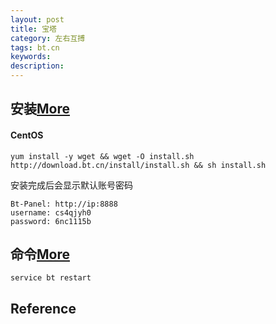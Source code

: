 ```yaml
---
layout: post
title: 宝塔
category: 左右互搏
tags: bt.cn
keywords: 
description: 
---
```



## 安装[More](https://www.bt.cn/)

#### CentOS

```
yum install -y wget && wget -O install.sh http://download.bt.cn/install/install.sh && sh install.sh
```

安装完成后会显示默认账号密码

```
Bt-Panel: http://ip:8888
username: cs4qjyh0
password: 6nc1115b
```

## 命令[More](https://www.bt.cn/btcode.html)


```
service bt restart
```

## Reference

